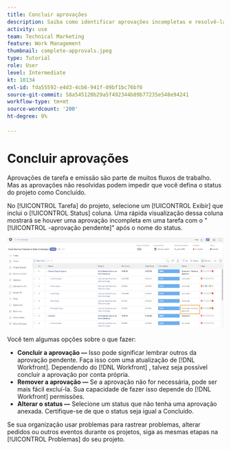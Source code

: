```yaml
---
title: Concluir aprovações
description: Saiba como identificar aprovações incompletas e resolvê-las para que você possa fechar seu projeto no [!DNL  Workfront].
activity: use
team: Technical Marketing
feature: Work Management
thumbnail: complete-approvals.jpeg
type: Tutorial
role: User
level: Intermediate
kt: 10134
exl-id: fda55592-e4d3-4cb6-941f-09bf1bc76bf6
source-git-commit: 58a545120b29a5f492344b89b77235e548e94241
workflow-type: tm+mt
source-wordcount: '200'
ht-degree: 0%

---
```


# Concluir aprovações

Aprovações de tarefa e emissão são parte de muitos fluxos de trabalho. Mas as aprovações não resolvidas podem impedir que você defina o status do projeto como Concluído.

No [!UICONTROL Tarefa] do projeto, selecione um [!UICONTROL Exibir] que inclui o [!UICONTROL Status] coluna. Uma rápida visualização dessa coluna mostrará se houver uma aprovação incompleta em uma tarefa com o &quot;[!UICONTROL -aprovação pendente]&quot; após o nome do status.

![Projeto mostrando aprovação de entrada](assets/planner-fund-approval-pending.png)

Você tem algumas opções sobre o que fazer:

* **Concluir a aprovação —** Isso pode significar lembrar outros da aprovação pendente. Faça isso com uma atualização de [!DNL Workfront]. Dependendo do [!DNL Workfront] , talvez seja possível concluir a aprovação por conta própria.
* **Remover a aprovação —** Se a aprovação não for necessária, pode ser mais fácil excluí-la. Sua capacidade de fazer isso depende do [!DNL Workfront] permissões.
* **Alterar o status —** Selecione um status que não tenha uma aprovação anexada. Certifique-se de que o status seja igual a Concluído.

Se sua organização usar problemas para rastrear problemas, alterar pedidos ou outros eventos durante os projetos, siga as mesmas etapas na [!UICONTROL Problemas] do seu projeto.
